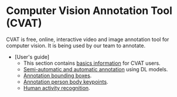 # Computer Vision Annotation Tool (CVAT)
CVAT is free, online, interactive video and image annotation tool for computer vision. It is being used by our team to annotate.

- [User's guide]
    - This section contains [basics information](https://github.com/ReggieVW/cvat-docs/blob/main/manual/basics.md) for CVAT users.
    - [Semi-automatic and automatic annotation](https://github.com/ReggieVW/cvat-docs/blob/main/manual/automatic_annotations.md) using DL models.
    - [Annotation bounding boxes](https://github.com/ReggieVW/cvat-docs/blob/main/manual/annotate_bbox.md).
    - [Annotation person body keypoints](https://github.com/ReggieVW/cvat-docs/blob/main/manual/annotate_body_keypoints.md).
    - [Human activity recognition](https://github.com/ReggieVW/cvat-docs/blob/main/manual/human_activity_recognition.md).
